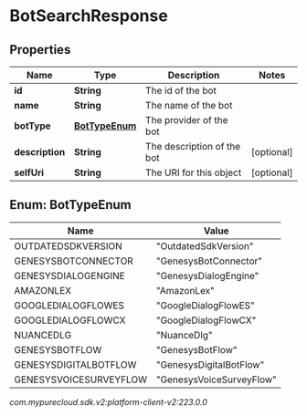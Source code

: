 # BotSearchResponse


## Properties

| Name | Type | Description | Notes |
| ------------ | ------------- | ------------- | ------------- |
| **id** | **String** | The id of the bot |  |
| **name** | **String** | The name of the bot |  |
| **botType** | [**BotTypeEnum**](#Enum--BotTypeEnum) | The provider of the bot |  |
| **description** | **String** | The description of the bot |  [optional] |
| **selfUri** | **String** | The URI for this object |  [optional] |


## Enum: BotTypeEnum

| Name | Value |
| ---- | ----- |
| OUTDATEDSDKVERSION | &quot;OutdatedSdkVersion&quot; | 
| GENESYSBOTCONNECTOR | &quot;GenesysBotConnector&quot; | 
| GENESYSDIALOGENGINE | &quot;GenesysDialogEngine&quot; | 
| AMAZONLEX | &quot;AmazonLex&quot; | 
| GOOGLEDIALOGFLOWES | &quot;GoogleDialogFlowES&quot; | 
| GOOGLEDIALOGFLOWCX | &quot;GoogleDialogFlowCX&quot; | 
| NUANCEDLG | &quot;NuanceDlg&quot; | 
| GENESYSBOTFLOW | &quot;GenesysBotFlow&quot; | 
| GENESYSDIGITALBOTFLOW | &quot;GenesysDigitalBotFlow&quot; | 
| GENESYSVOICESURVEYFLOW | &quot;GenesysVoiceSurveyFlow&quot; | 




_com.mypurecloud.sdk.v2:platform-client-v2:223.0.0_
